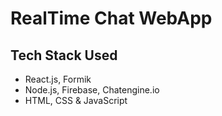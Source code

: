 # RealTime Chat WebApp

## Tech Stack Used

- React.js, Formik
- Node.js, Firebase, Chatengine.io
- HTML, CSS & JavaScript
